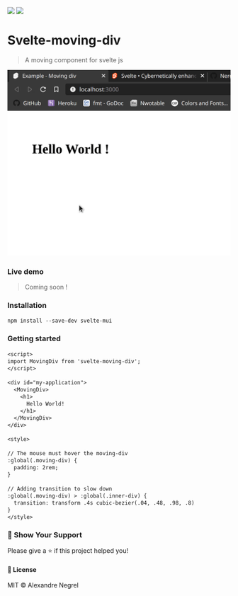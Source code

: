![](https://img.shields.io/github/size/nergel3/svelte-moving-div/src/index.svelte)
![](https://img.shields.io/npm/v/svelte-moving-div?color=green)
# Svelte-moving-div

> A moving component for svelte js

![gif example](https://github.com/Nergel3/svelte-moving-div/blob/master/resources/example.gif)

### Live demo

> Coming soon !

### Installation

```
npm install --save-dev svelte-mui
```

### Getting started

```svelte
<script>
import MovingDiv from 'svelte-moving-div';
</script>

<div id="my-application">
  <MovingDiv>
    <h1>
      Hello World!
    </h1>
  </MovingDiv>
</div>

<style>

// The mouse must hover the moving-div
:global(.moving-div) {
  padding: 2rem;
}

// Adding transition to slow down
:global(.moving-div) > :global(.inner-div) {
  transition: transform .4s cubic-bezier(.04, .48, .98, .8)
}
</style>
```

### :stars: Show Your Support
Please give a :star: if this project helped you!

#### :scroll: License
MIT © Alexandre Negrel


